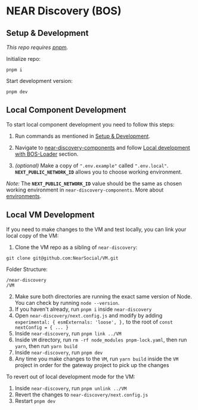 # NEAR Discovery (BOS)

## Setup & Development

_This repo requires [pnpm](https://pnpm.io/installation)._

Initialize repo:

```
pnpm i
```

Start development version:

```
pnpm dev
```

## Local Component Development

To start local component development you need to follow this steps:

1. Run commands as mentioned in [Setup & Development](#setup--development).

2. Navigate to [near-discovery-components](https://github.com/near/near-discovery-components) and follow [Local development with BOS-Loader](https://github.com/near/near-discovery-components/blob/develop/CONTRIBUTING.md#local-development-with-bos-loader) section.

3. *(optional)* Make a copy of `".env.example"` called `".env.local"`. **`NEXT_PUBLIC_NETWORK_ID`** allows you to choose working environment.

*Note:* The **`NEXT_PUBLIC_NETWORK_ID`** value should be the same as chosen working environment in `near-discovery-components`. More about [environments](https://github.com/near/near-discovery-components/blob/develop/CONTRIBUTING.md#testing-across-multiple-environments).


## Local VM Development

If you need to make changes to the VM and test locally, you can link your local copy of the VM:

1. Clone the VM repo as a sibling of `near-discovery`:

```
git clone git@github.com:NearSocial/VM.git
```

Folder Structure:

```
/near-discovery
/VM
```

2. Make sure both directories are running the exact same version of Node. You can check by running `node --version`.
3. If you haven't already, run `pnpm i` inside `near-discovery`
4. Open `near-discovery/next.config.js` and modify by adding `experimental: { esmExternals: 'loose', },` to the root of `const nextConfig = { ... }`
5. Inside `near-discovery`, run `pnpm link ../VM`
6. Inside `VM` directory, run `rm -rf node_modules pnpm-lock.yaml`, then run `yarn`, then run `yarn build`
7. Inside `near-discovery`, run `pnpm dev`
8. Any time you make changes to the `VM`, run `yarn build` inside the `VM` project in order for the gateway project to pick up the changes

To revert out of local development mode for the VM:

1. Inside `near-discovery`, run `pnpm unlink ../VM`
2. Revert the changes to `near-discovery/next.config.js`
3. Restart `pnpm dev`
